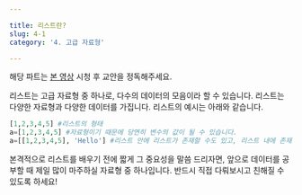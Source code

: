 ```yaml
---

title: 리스트란?
slug: 4-1
category: '4. 고급 자료형'

---
```


해당 파트는 [본 영상](https://www.youtube.com/watch?v=AADlloZjEBU&feature=youtu.be) 시청 후 교안을 정독해주세요. 

리스트는 고급 자료형 중 하나로, 다수의 데이터의 모음이라 할 수 있습니다. 리스트는 다양한 자료형과 다양한 데이터를 가집니다. 리스트의 예시는 아래와 같습니다.
```python
[1,2,3,4,5] #리스트의 형태  
a=[1,2,3,4,5] #자료형이기 때문에 당연히 변수의 값이 될 수 있습니다.  
a=[[1,2,3,4,5], 'Hello'] #리스트 안에 리스트가 존재할 수도 있고, 리스트 내에 존재하는 데이터들은 자료형이 다를 수도 있습니다.
```
본격적으로 리스트를 배우기 전에 짧게 그 중요성을 말씀 드리자면, 앞으로 데이터를 공부할 때 제일 많이 마주하실 자료형 중 하나입니다. 반드시 직접 다뤄보시고 친해질 수 있도록 하세요!
